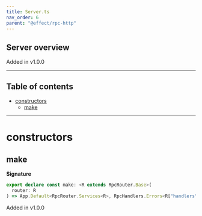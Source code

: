 ```yaml
---
title: Server.ts
nav_order: 6
parent: "@effect/rpc-http"
---
```


## Server overview

Added in v1.0.0

---

<h2 class="text-delta">Table of contents</h2>

- [constructors](#constructors)
  - [make](#make)

---

# constructors

## make

**Signature**

```ts
export declare const make: <R extends RpcRouter.Base>(
  router: R
) => App.Default<RpcRouter.Services<R>, RpcHandlers.Errors<R["handlers"], []> | ServerError.RequestError>
```

Added in v1.0.0

